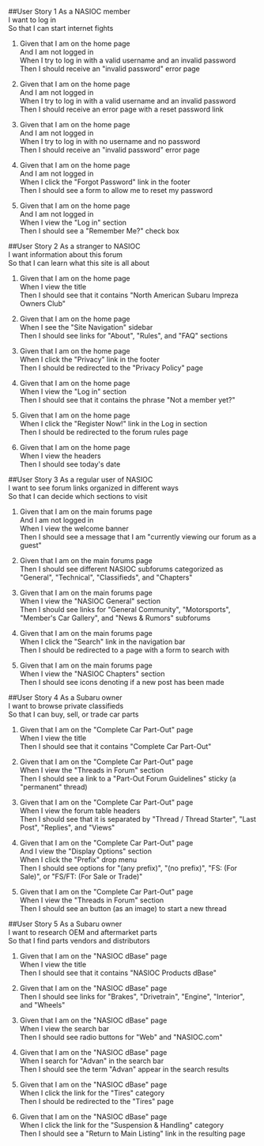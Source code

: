 ##User Story 1
As a NASIOC member<br>
I want to log in<br>
So that I can start internet fights

1.	Given that I am on the home page<br>
    And I am not logged in<br>
	When I try to log in with a valid username and an invalid password<br>
	Then I should receive an "invalid password" error page

2.	Given that I am on the home page<br>
		And I am not logged in<br>
	When I try to log in with a valid username and an invalid password<br>
	Then I should receive an error page with a reset password link
	
3.	Given that I am on the home page<br>
		And I am not logged in<br>
	When I try to log in with no username and no password<br>
	Then I should receive an "invalid password" error page
	 
4.	Given that I am on the home page<br>
		And I am not logged in<br>
	When I click the "Forgot Password" link in the footer<br>
	Then I should see a form to allow me to reset my password
	
5.	Given that I am on the home page<br>
		And I am not logged in<br>
	When I view the "Log in" section<br>
	Then I should see a "Remember Me?" check box
	
##User Story 2
As a stranger to NASIOC<br>
I want information about this forum<br>
So that I can learn what this site is all about

1.	Given that I am on the home page<br>
	When I view the title<br>
	Then I should see that it contains "North American Subaru Impreza Owners Club"
	
2.	Given that I am on the home page<br>
	When I see the "Site Navigation" sidebar<br>
	Then I should see links for "About", "Rules", and "FAQ" sections
	
3.	Given that I am on the home page<br>
	When I click the "Privacy" link in the footer<br>
	Then I should be redirected to the "Privacy Policy" page
	
4.	Given that I am on the home page<br>
	When I view the "Log in" section<br>
	Then I should see that it contains the phrase "Not a member yet?"
	
5.	Given that I am on the home page<br>
	When I click the "Register Now!" link in the Log in section<br>
	Then I should be redirected to the forum rules page
	
6.	Given that I am on the home page<br>
	When I view the headers<br>
	Then I should see today's date
	
##User Story 3
As a regular user of NASIOC<br>
I want to see forum links organized in different ways<br>
So that I can decide which sections to visit

1.	Given that I am on the main forums page<br>
		And I am not logged in<br>
	When I view the welcome banner<br>
	Then I should see a message that I am "currently viewing our forum as a guest"

2.	Given that I am on the main forums page<br>
	Then I should see different NASIOC subforums categorized as "General", "Technical", "Classifieds", and "Chapters"

3.	Given that I am on the main forums page<br>
	When I view the "NASIOC General" section<br>
	Then I should see links for "General Community", "Motorsports", "Member's Car Gallery", and "News & Rumors" subforums
	
4.	Given that I am on the main forums page<br>
	When I click the "Search" link in the navigation bar<br>
	Then I should be redirected to a page with a form to search with
	
5.	Given that I am on the main forums page<br>
	When I view the "NASIOC Chapters" section<br>
	Then I should see icons denoting if a new post has been made
	
##User Story 4
As a Subaru owner<br>
I want to browse private classifieds<br>
So that I can buy, sell, or trade car parts

1.	Given that I am on the "Complete Car Part-Out" page<br>
	When I view the title<br>
	Then I should see that it contains "Complete Car Part-Out"

2.	Given that I am on the "Complete Car Part-Out" page<br>
	When I view the "Threads in Forum" section<br>
	Then I should see a link to a "Part-Out Forum Guidelines" sticky (a "permanent" thread)
	
3.	Given that I am on the "Complete Car Part-Out" page<br>
	When I view the forum table headers<br>
	Then I should see that it is separated by "Thread / Thread Starter", "Last Post", "Replies", and "Views"
	
4.	Given that I am on the "Complete Car Part-Out" page<br>
		And I view the "Display Options" section<br>
	When I click the "Prefix" drop menu<br>
	Then I should see options for "(any prefix)", "(no prefix)", "FS: (For Sale)", or "FS/FT: (For Sale or Trade)"
	
5.	Given that I am on the "Complete Car Part-Out" page<br>
	When I view the "Threads in Forum" section<br>
	Then I should see an button (as an image) to start a new thread
	
##User Story 5
As a Subaru owner<br>
I want to research OEM and aftermarket parts<br>
So that I find parts vendors and distributors

1.	Given that I am on the "NASIOC dBase" page<br>
	When I view the title<br>
	Then I should see that it contains "NASIOC Products dBase"
	
2.	Given that I am on the "NASIOC dBase" page<br>
	Then I should see links for "Brakes", "Drivetrain", "Engine", "Interior", and "Wheels"
	
3.	Given that I am on the "NASIOC dBase" page<br>
	When I view the search bar<br>
	Then I should see radio buttons for "Web" and "NASIOC.com"
	
4.	Given that I am on the "NASIOC dBase" page<br>
	When I search for "Advan" in the search bar<br>
	Then I should see the term "Advan" appear in the search results
	
5.	Given that I am on the "NASIOC dBase" page<br>
	When I click the link for the "Tires" category<br>
	Then I should be redirected to the "Tires" page
	
6.	Given that I am on the "NASIOC dBase" page<br>
	When I click the link for the "Suspension & Handling" category<br>
	Then I should see a "Return to Main Listing" link in the resulting page
